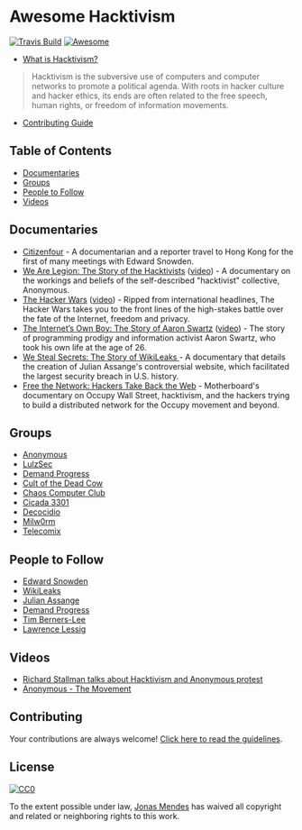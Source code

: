 Awesome Hacktivism
=======================
[![Travis Build](https://travis-ci.org/Nipher/awesome-hacktivism.svg?branch=master)](https://travis-ci.org/Nipher/awesome-hacktivism) [![Awesome](https://cdn.rawgit.com/sindresorhus/awesome/d7305f38d29fed78fa85652e3a63e154dd8e8829/media/badge.svg)](https://github.com/sindresorhus/awesome)

- [What is Hacktivism?](https://en.wikipedia.org/wiki/Hacktivism)

> Hacktivism is the subversive use of computers and computer networks to promote a political agenda. With roots in hacker culture and hacker ethics, its ends are often related to the free speech, human rights, or freedom of information movements. 

- [Contributing Guide](Contributing.md)

## Table of Contents

- [Documentaries](#documentaries)
- [Groups](#groups)
- [People to Follow](#people-to-follow)
- [Videos](#videos)

## Documentaries

- [Citizenfour](http://www.imdb.com/title/tt4044364/) - A documentarian and a reporter travel to Hong Kong for the first of many meetings with Edward Snowden.
- [We Are Legion: The Story of the Hacktivists](http://www.imdb.com/title/tt2177843/) ([video](https://www.youtube.com/watch?v=YvB3xw6GQug)) - A documentary on the workings and beliefs of the self-described "hacktivist" collective, Anonymous.
- [The Hacker Wars](http://www.imdb.com/title/tt4047350/) ([video](https://www.youtube.com/watch?v=ku9edEKvGuY)) - Ripped from international headlines, The Hacker Wars takes you to the front lines of the high-stakes battle over the fate of the Internet, freedom and privacy.
- [The Internet’s Own Boy: The Story of Aaron Swartz](http://www.imdb.com/title/tt3268458/) ([video](https://www.youtube.com/watch?v=gpvcc9C8SbM)) - The story of programming prodigy and information activist Aaron Swartz, who took his own life at the age of 26.
- [We Steal Secrets: The Story of WikiLeaks ](http://www.imdb.com/title/tt1824254/) - A documentary that details the creation of Julian Assange's controversial website, which facilitated the largest security breach in U.S. history.
- [Free the Network: Hackers Take Back the Web](https://www.youtube.com/watch?v=Fx93WJPCCGs) - Motherboard's documentary on Occupy Wall Street, hacktivism, and the hackers trying to build a distributed network for the Occupy movement and beyond.

## Groups

- [Anonymous](https://en.wikipedia.org/wiki/Anonymous_(group))
- [LulzSec](https://en.wikipedia.org/wiki/LulzSec)
- [Demand Progress](https://demandprogress.org/)
- [Cult of the Dead Cow](https://en.wikipedia.org/wiki/Cult_of_the_Dead_Cow)
- [Chaos Computer Club](https://en.wikipedia.org/wiki/Chaos_Computer_Club)
- [Cicada 3301](https://en.wikipedia.org/wiki/Cicada_3301)
- [Decocidio](https://en.wikipedia.org/wiki/Decocidio)
- [Milw0rm](https://en.wikipedia.org/wiki/Milw0rm)
- [Telecomix](https://en.wikipedia.org/wiki/Telecomix)

## People to Follow

- [Edward Snowden](https://twitter.com/Snowden)
- [WikiLeaks](https://twitter.com/wikileaks)
- [Julian Assange](https://twitter.com/JulianAssange_)
- [Demand Progress](https://twitter.com/demandprogress)
- [Tim Berners-Lee](https://twitter.com/timberners_lee)
- [Lawrence Lessig](https://twitter.com/lessig)

## Videos

- [Richard Stallman talks about Hacktivism and Anonymous protest](https://www.youtube.com/watch?v=R3xXFSMd20A)
- [Anonymous - The Movement](https://www.youtube.com/watch?v=2tMq99SYv8M)

## Contributing

Your contributions are always welcome! [Click here to read the guidelines](https://github.com/Nipher/awesome-hacktivism/blob/master/Contributing.md).

## License

[![CC0](http://mirrors.creativecommons.org/presskit/buttons/88x31/svg/cc-zero.svg)](https://creativecommons.org/publicdomain/zero/1.0/)

To the extent possible under law, [Jonas Mendes](https://github.com/Nipher) has waived all copyright and related or neighboring rights to this work.

